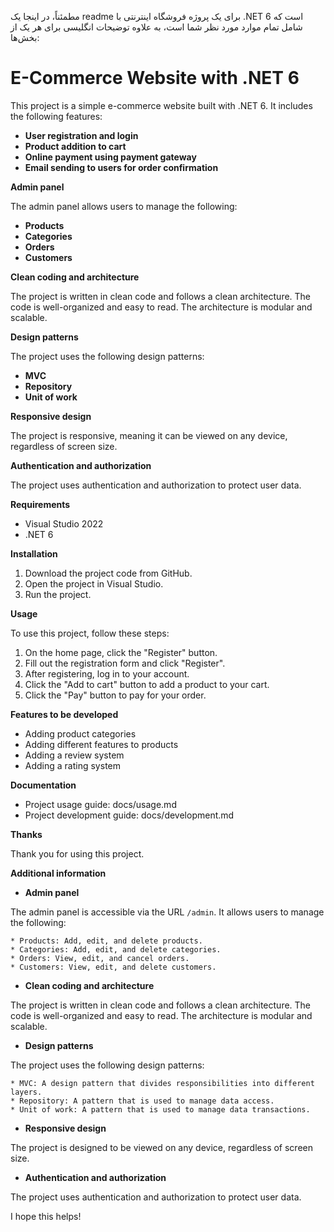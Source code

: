 مطمئناً، در اینجا یک readme برای یک پروژه فروشگاه اینترنتی با .NET 6 است که شامل تمام موارد مورد نظر شما است، به علاوه توضیحات انگلیسی برای هر یک از بخش‌ها:


# E-Commerce Website with .NET 6

This project is a simple e-commerce website built with .NET 6. It includes the following features:

* **User registration and login**
* **Product addition to cart**
* **Online payment using payment gateway**
* **Email sending to users for order confirmation**

**Admin panel**

The admin panel allows users to manage the following:

* **Products**
* **Categories**
* **Orders**
* **Customers**

**Clean coding and architecture**

The project is written in clean code and follows a clean architecture. The code is well-organized and easy to read. The architecture is modular and scalable.

**Design patterns**

The project uses the following design patterns:

* **MVC**
* **Repository**
* **Unit of work**

**Responsive design**

The project is responsive, meaning it can be viewed on any device, regardless of screen size.

**Authentication and authorization**

The project uses authentication and authorization to protect user data.

**Requirements**

* Visual Studio 2022
* .NET 6

**Installation**

1. Download the project code from GitHub.
2. Open the project in Visual Studio.
3. Run the project.

**Usage**

To use this project, follow these steps:

1. On the home page, click the "Register" button.
2. Fill out the registration form and click "Register".
3. After registering, log in to your account.
4. Click the "Add to cart" button to add a product to your cart.
5. Click the "Pay" button to pay for your order.

**Features to be developed**

* Adding product categories
* Adding different features to products
* Adding a review system
* Adding a rating system

**Documentation**

* Project usage guide: docs/usage.md
* Project development guide: docs/development.md

**Thanks**

Thank you for using this project.


**Additional information**

* **Admin panel**

The admin panel is accessible via the URL `/admin`. It allows users to manage the following:

    * Products: Add, edit, and delete products.
    * Categories: Add, edit, and delete categories.
    * Orders: View, edit, and cancel orders.
    * Customers: View, edit, and delete customers.

* **Clean coding and architecture**

The project is written in clean code and follows a clean architecture. The code is well-organized and easy to read. The architecture is modular and scalable.

* **Design patterns**

The project uses the following design patterns:

    * MVC: A design pattern that divides responsibilities into different layers.
    * Repository: A pattern that is used to manage data access.
    * Unit of work: A pattern that is used to manage data transactions.

* **Responsive design**

The project is designed to be viewed on any device, regardless of screen size.

* **Authentication and authorization**

The project uses authentication and authorization to protect user data.

I hope this helps!
